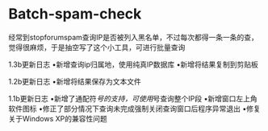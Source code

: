 Batch-spam-check
================

经常到stopforumspam查询IP是否被列入黑名单，不过每次都得一条一条的查，觉得很麻烦，于是抽空写了这个小工具，可进行批量查询

1.3b更新日志
•新增查询ip归属地，使用纯真IP数据库
•新增将结果复制到剪贴板

1.2b更新日志
•新增将结果保存为文本文件

1.1b更新日志
•新增了通配符*号的支持，可使用*号查询整个IP段 
•新增窗口左上角软件图标 
•修正了部分情况下查询未完成强制关闭查询窗口后程序异常退出 
•修复关于Windows XP的兼容性问题 


